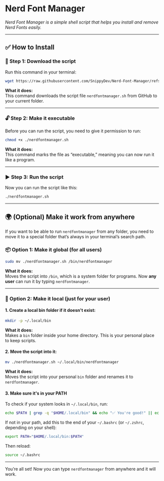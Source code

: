 # Nerd Font Manager  
*Nerd Font Manager is a simple shell script that helps you install and remove Nerd Fonts easily.*

---

## ✅ How to Install

### 🧩 Step 1: Download the script
Run this command in your terminal:
```bash
wget https://raw.githubusercontent.com/SnippyDev/Nerd-Font-Manager/refs/heads/main/nerdfontmanager.sh
```
**What it does:**  
This command downloads the script file `nerdfontmanager.sh` from GitHub to your current folder.

---

### 🔓 Step 2: Make it executable
Before you can run the script, you need to give it permission to run:
```bash
chmod +x ./nerdfontmanager.sh
```
**What it does:**  
This command marks the file as “executable,” meaning you can now run it like a program.

---

### ▶️ Step 3: Run the script
Now you can run the script like this:
```bash
./nerdfontmanager.sh
```

---

## 🌍 (Optional) Make it work from anywhere

If you want to be able to run `nerdfontmanager` from any folder, you need to move it to a special folder that’s always in your terminal’s search path.

### 📦 Option 1: Make it global (for all users)
```bash
sudo mv ./nerdfontmanager.sh /bin/nerdfontmanager
```
**What it does:**  
Moves the script into `/bin`, which is a system folder for programs. Now **any user** can run it by typing `nerdfontmanager`.

---

### 👤 Option 2: Make it local (just for your user)

#### 1. Create a local bin folder if it doesn't exist:
```bash
mkdir -p ~/.local/bin
```
**What it does:**  
Makes a `bin` folder inside your home directory. This is your personal place to keep scripts.

#### 2. Move the script into it:
```bash
mv ./nerdfontmanager.sh ~/.local/bin/nerdfontmanager
```
**What it does:**  
Moves the script into your personal `bin` folder and renames it to `nerdfontmanager`.

#### 3. Make sure it's in your PATH  
To check if your system looks in `~/.local/bin`, run:
```bash
echo $PATH | grep -q "$HOME/.local/bin" && echo "✅ You're good!" || echo "⚠️ Not in PATH — add it to your shell config"
```

If not in your path, add this to the end of your `~/.bashrc` (or `~/.zshrc`, depending on your shell):
```bash
export PATH="$HOME/.local/bin:$PATH"
```

Then reload:
```bash
source ~/.bashrc
```

---

You’re all set! Now you can type `nerdfontmanager` from anywhere and it will work.
